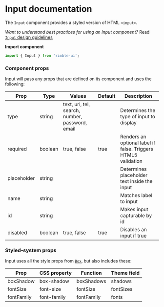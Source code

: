 # Input documentation

The `Input` component provides a styled version of HTML `<input>`.

_Want to understand best practices for using an Input component?_ Read [`Input` design guidelines](https://consensys.github.io/rimble-ui/?path=/story/input--design--guidelines)

**Import component**

```jsx
import { Input } from 'rimble-ui';
```

<!-- STORY -->

### Component props

Input will pass any props that are defined on its component and uses the following:

| Prop        | Type    | Values                                          | Default | Description                                                   |
| ----------- | ------- | ----------------------------------------------- | ------- | ------------------------------------------------------------- |
| type        | string  | text, url, tel, search, number, password, email |         | Determines the type of input to display                       |
| required    | boolean | true, false                                     | true    | Renders an optional label if false. Triggers HTML5 validation |
| placeholder | string  |                                                 |         | Determines placeholder text inside the input                  |
| name        | string  |                                                 |         | Matches label to input                                        |
| id          | string  |                                                 |         | Makes input capturable by id                                  |
| disabled    | boolean | true, false                                     | true    | Disables an input if true                                     |

### Styled-system props

Input uses all the style props from [`Box`](https://consensys.github.io/rimble-ui/?path=/story/layout--box), but also includes these:

| Prop       | CSS property | Function   | Theme field |
| ---------- | ------------ | ---------- | ----------- |
| boxShadow  | box-shadow   | boxShadows | shadows     |
| fontSize   | font-size    | fontSize   | fontSizes   |
| fontFamily | font-family  | fontFamily | fonts       |
